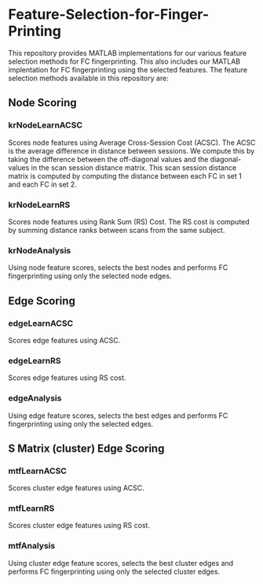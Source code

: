 # Feature-Selection-for-Finger-Printing
This repository provides MATLAB implementations for our various feature selection methods for FC fingerprinting. This also includes our MATLAB implentation for FC fingerprinting using the selected features. The feature selection methods available in this repository are:

## Node Scoring

### krNodeLearnACSC
Scores node features using Average Cross-Session Cost (ACSC). The ACSC is the average difference in distance between sessions. We compute this by taking the difference between the off-diagonal values and the diagonal-values in the scan session distance matrix. This scan session distance matrix is computed by computing the distance between each FC in set 1 and each FC in set 2.

### krNodeLearnRS
Scores node features using Rank Sum (RS) Cost. The RS cost is computed by summing distance ranks between scans from the same subject. 

### krNodeAnalysis
Using node feature scores, selects the best nodes and performs FC fingerprinting using only the selected node edges.

## Edge Scoring

### edgeLearnACSC
Scores edge features using ACSC.

### edgeLearnRS
Scores edge features using RS cost.

### edgeAnalysis
Using edge feature scores, selects the best edges and performs FC fingerprinting using only the selected edges.

## S Matrix (cluster) Edge Scoring

### mtfLearnACSC
Scores cluster edge features using ACSC.

### mtfLearnRS
Scores cluster edge features using RS cost.

### mtfAnalysis
Using cluster edge feature scores, selects the best cluster edges and performs FC fingerprinting using only the selected cluster edges.

